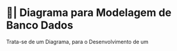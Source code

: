 # 🎲| Diagrama para Modelagem de Banco Dados

  Trata-se de um Diagrama, para o Desenvolvimento de um 
 
